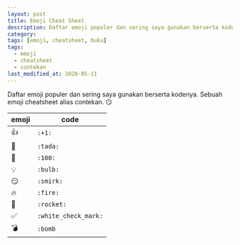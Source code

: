 ```yaml
---
layout: post
title: Emoji Cheat Sheet
description: Daftar emoji populer dan sering saya gunakan berserta kodenya.
category:
tags: [emoji, cheatsheet, buku]
tags:
  - emoji
  - cheatsheet
  - contekan
last_modified_at: 2020-05-11
---
```

Daftar emoji populer dan sering saya gunakan berserta kodenya. Sebuah emoji cheatsheet alias contekan. :smirk:

| emoji              | code                 |
|--------------------|----------------------|
| :+1:               | `:+1:`               |
| :tada:             | `:tada:`             |
| :100:              | `:100:`              |
| :bulb:             | `:bulb:`             |
| :smirk:            | `:smirk:`            |
| :fire:             | `:fire:`             |
| :rocket:           | `:rocket:`           |
| :white_check_mark: | `:white_check_mark:` |
| :bomb:             | `:bomb`              |
